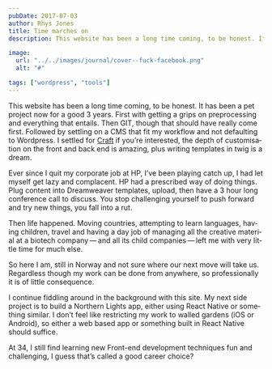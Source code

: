 ```yaml
---
pubDate: 2017-07-03
author: Rhys Jones
title: Time march­es on
description: This web­site has been a long time com­ing, to be hon­est. It has been a pet project now for a good 3 years.

image:
  url: "../../images/journal/cover--fuck-facebook.png"
  alt: "#"

tags: ["wordpress", "tools"]
---
```

This web­site has been a long time com­ing, to be hon­est. It has been a pet project now for a good 3 years. First with get­ting a grips on pre­pro­cess­ing and every­thing that entails. Then GIT, though that should have real­ly come first. Fol­lowed by set­tling on a CMS that fit my work­flow and not default­ing to Word­press. I set­tled for [Craft](https://craftcms.com/) if you’re inter­est­ed, the depth of cus­tomi­sa­tion on the front and back end is amaz­ing, plus writ­ing tem­plates in twig is a dream.

Ever since I quit my cor­po­rate job at HP, I’ve been play­ing catch up, I had let myself get lazy and com­pla­cent. HP had a pre­scribed way of doing things. Plug con­tent into Dreamweaver tem­plates, upload, then have a 3 hour long con­fer­ence call to dis­cuss. You stop chal­leng­ing your­self to push for­ward and try new things, you fall into a rut.

Then life hap­pened. Mov­ing coun­tries, attempt­ing to learn lan­guages, hav­ing chil­dren, trav­el and hav­ing a day job of man­ag­ing all the cre­ative mate­r­i­al at a biotech com­pa­ny — and all its child com­pa­nies — left me with very lit­tle time for much else.

So here I am, still in Nor­way and not sure where our next move will take us. Regard­less though my work can be done from any­where, so pro­fes­sion­al­ly it is of lit­tle consequence.

I con­tin­ue fid­dling around in the back­ground with this site. My next side project is to build a North­ern Lights app, either using React Native or some­thing sim­i­lar. I don’t feel like restrict­ing my work to walled gar­dens (iOS or Android), so either a web based app or some­thing built in React Native should suffice.

At 34, I still find learn­ing new Front-end devel­op­ment tech­niques fun and chal­leng­ing, I guess that’s called a good career choice?
